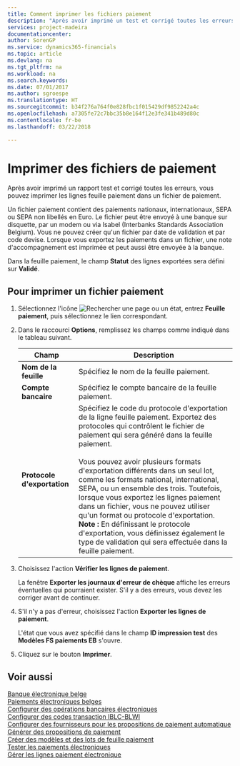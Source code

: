 ```yaml
---
title: Comment imprimer les fichiers paiement
description: "Après avoir imprimé un test et corrigé toutes les erreurs, vous pouvez imprimer les lignes feuille paiement dans un fichier paiement."
services: project-madeira
documentationcenter: 
author: SorenGP
ms.service: dynamics365-financials
ms.topic: article
ms.devlang: na
ms.tgt_pltfrm: na
ms.workload: na
ms.search.keywords: 
ms.date: 07/01/2017
ms.author: sgroespe
ms.translationtype: HT
ms.sourcegitcommit: b34f276a764f0e828fbc1f015429df9852242a4c
ms.openlocfilehash: a7305fe72c7bbc35b8e164f12e3fe341b489d80c
ms.contentlocale: fr-be
ms.lasthandoff: 03/22/2018

---
```

# <a name="print-payment-files"></a>Imprimer des fichiers de paiement
Après avoir imprimé un rapport test et corrigé toutes les erreurs, vous pouvez imprimer les lignes feuille paiement dans un fichier de paiement.  

Un fichier paiement contient des paiements nationaux, internationaux, SEPA ou SEPA non libellés en Euro. Le fichier peut être envoyé à une banque sur disquette, par un modem ou via Isabel (Interbanks Standards Association Belgium). Vous ne pouvez créer qu'un fichier par date de validation et par code devise. Lorsque vous exportez les paiements dans un fichier, une note d'accompagnement est imprimée et peut aussi être envoyée à la banque.  

Dans la feuille paiement, le champ **Statut** des lignes exportées sera défini sur **Validé**.  

## <a name="to-print-a-payment-file"></a>Pour imprimer un fichier paiement  

1.  Sélectionnez l'icône ![Rechercher une page ou un état](../../media/ui-search/search_small.png "icône Rechercher une page ou un état"), entrez **Feuille paiement**, puis sélectionnez le lien correspondant.  
2.  Dans le raccourci **Options**, remplissez les champs comme indiqué dans le tableau suivant.  

    |Champ|Description|  
    |---------------------------------|---------------------------------------|  
    |**Nom de la feuille**|Spécifiez le nom de la feuille paiement.|  
    |**Compte bancaire**|Spécifiez le compte bancaire de la feuille paiement.|  
    |**Protocole d'exportation**|Spécifiez le code du protocole d'exportation de la ligne feuille paiement. Exportez des protocoles qui contrôlent le fichier de paiement qui sera généré dans la feuille paiement.<br /><br /> Vous pouvez avoir plusieurs formats d'exportation différents dans un seul lot, comme les formats national, international, SEPA, ou un ensemble des trois. Toutefois, lorsque vous exportez les lignes paiement dans un fichier, vous ne pouvez utiliser qu'un format ou protocole d'exportation. **Note :**  En définissant le protocole d'exportation, vous définissez également le type de validation qui sera effectuée dans la feuille paiement.|  

3.  Choisissez l'action **Vérifier les lignes de paiement**.

    La fenêtre **Exporter les journaux d'erreur de chèque** affiche les erreurs éventuelles qui pourraient exister. S'il y a des erreurs, vous devez les corriger avant de continuer.

4. S'il n'y a pas d'erreur, choisissez l'action **Exporter les lignes de paiement**.  

    L'état que vous avez spécifié dans le champ **ID impression test** des **Modèles FS paiements EB** s'ouvre.  

5.  Cliquez sur le bouton **Imprimer**.  

## <a name="see-also"></a>Voir aussi  
 [Banque électronique belge](belgian-electronic-banking.md)   
 [Paiements électroniques belges](belgian-electronic-payments.md)   
 [Configurer des opérations bancaires électroniques](how-to-set-up-electronic-banking.md)   
 [Configurer des codes transaction IBLC-BLWI](how-to-set-up-iblc-blwi-transaction-codes.md)   
 [Configurer des fournisseurs pour les propositions de paiement automatique](how-to-set-up-vendors-for-automatic-payment-suggestions.md)   
 [Générer des propositions de paiement](how-to-generate-payment-suggestions.md)   
 [Créer des modèles et des lots de feuille paiement](how-to-create-payment-journal-templates-and-batches.md)   
 [Tester les paiements électroniques](how-to-test-electronic-payments.md)   
 [Gérer les lignes paiement électronique](how-to-manage-electronic-payment-lines.md)

